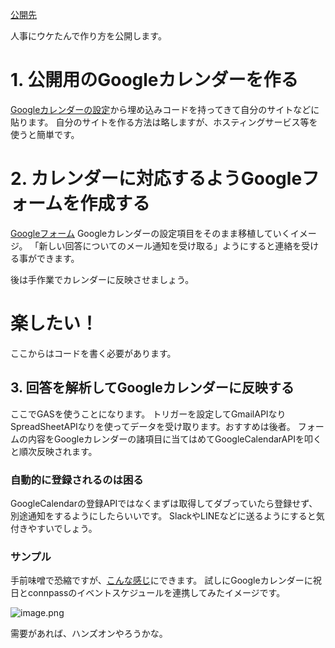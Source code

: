 [公開先](https://qiita.com/nomurasan/items/2145178a1dbab5ed66c5)

人事にウケたんで作り方を公開します。

# 1. 公開用のGoogleカレンダーを作る
[Googleカレンダーの設定](https://calendar.google.com/calendar/embedhelper)から埋め込みコードを持ってきて自分のサイトなどに貼ります。
自分のサイトを作る方法は略しますが、ホスティングサービス等を使うと簡単です。

# 2. カレンダーに対応するようGoogleフォームを作成する
[Googleフォーム](https://docs.google.com/forms/)
Googleカレンダーの設定項目をそのまま移植していくイメージ。
「新しい回答についてのメール通知を受け取る」ようにすると連絡を受ける事ができます。

後は手作業でカレンダーに反映させましょう。

# 楽したい！
ここからはコードを書く必要があります。

## 3. 回答を解析してGoogleカレンダーに反映する
ここでGASを使うことになります。
トリガーを設定してGmailAPIなりSpreadSheetAPIなりを使ってデータを受け取ります。おすすめは後者。
フォームの内容をGoogleカレンダーの諸項目に当てはめてGoogleCalendarAPIを叩くと順次反映されます。

### 自動的に登録されるのは困る
GoogleCalendarの登録APIではなくまずは取得してダブっていたら登録せず、別途通知をするようにしたらいいです。
SlackやLINEなどに送るようにすると気付きやすいでしょう。

### サンプル
手前味噌で恐縮ですが、[こんな感じ](https://shimajima-eiji.github.io/resume/archive/recruit)にできます。
試しにGoogleカレンダーに祝日とconnpassのイベントスケジュールを連携してみたイメージです。

![image.png](https://qiita-image-store.s3.ap-northeast-1.amazonaws.com/0/122800/4a13fcbb-b7d8-1c0d-4c03-01fa115a6e3f.png)

需要があれば、ハンズオンやろうかな。
